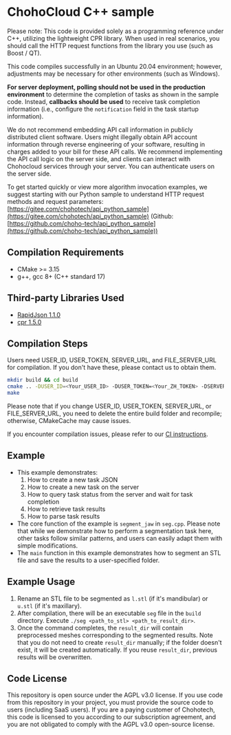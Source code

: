 # ChohoCloud C++ sample

Please note: This code is provided solely as a programming reference under C++, utilizing the lightweight CPR library. When used in real scenarios, you should call the HTTP request functions from the library you use (such as Boost / QT).

This code compiles successfully in an Ubuntu 20.04 environment; however, adjustments may be necessary for other environments (such as Windows).

**For server deployment, polling should not be used in the production environment** to determine the completion of tasks as shown in the sample code. Instead, **callbacks should be used** to receive task completion information (i.e., configure the `notification` field in the task startup information).

We do not recommend embedding API call information in publicly distributed client software. Users might illegally obtain API account information through reverse engineering of your software, resulting in charges added to your bill for these API calls. We recommend implementing the API call logic on the server side, and clients can interact with Chohocloud services through your server. You can authenticate users on the server side.

To get started quickly or view more algorithm invocation examples, we suggest starting with our Python sample to understand HTTP request methods and request parameters: [https://gitee.com/chohotech/api_python_sample](https://gitee.com/chohotech/api_python_sample) (Github: [https://github.com/choho-tech/api_python_sample](https://github.com/choho-tech/api_python_sample))

## Compilation Requirements

- CMake >= 3.15
- g++, gcc 8+ (C++ standard 17)

## Third-party Libraries Used

- [RapidJson 1.1.0](https://github.com/Tencent/rapidjson)
- [cpr 1.5.0](https://github.com/whoshuu/cpr)

## Compilation Steps

Users need USER_ID, USER_TOKEN, SERVER_URL, and FILE_SERVER_URL for compilation. If you don't have these, please contact us to obtain them.

```bash
mkdir build && cd build
cmake .. -DUSER_ID=<Your_USER_ID> -DUSER_TOKEN=<Your_ZH_TOKEN> -DSERVER_URL=<BASE_URL> -DFILE_SERVER_URL=<FILE_SERVER_URL>
make
```

Please note that if you change USER_ID, USER_TOKEN, SERVER_URL, or FILE_SERVER_URL, you need to delete the entire build folder and recompile; otherwise, CMakeCache may cause issues.

If you encounter compilation issues, please refer to our [CI instructions](.travis.yml).

## Example

- This example demonstrates:
  1. How to create a new task JSON
  2. How to create a new task on the server
  3. How to query task status from the server and wait for task completion
  4. How to retrieve task results
  5. How to parse task results
- The core function of the example is `segment_jaw` in `seg.cpp`. Please note that while we demonstrate how to perform a segmentation task here, other tasks follow similar patterns, and users can easily adapt them with simple modifications.
- The `main` function in this example demonstrates how to segment an STL file and save the results to a user-specified folder.

## Example Usage

1. Rename an STL file to be segmented as `l.stl` (if it's mandibular) or `u.stl` (if it's maxillary).
2. After compilation, there will be an executable `seg` file in the `build` directory. Execute `./seg <path_to_stl> <path_to_result_dir>`.
3. Once the command completes, the `result_dir` will contain preprocessed meshes corresponding to the segmented results. Note that you do not need to create `result_dir` manually; if the folder doesn't exist, it will be created automatically. If you reuse `result_dir`, previous results will be overwritten.

## Code License

This repository is open source under the AGPL v3.0 license. If you use code from this repository in your project, you must provide the source code to users (including SaaS users). If you are a paying customer of Chohotech, this code is licensed to you according to our subscription agreement, and you are not obligated to comply with the AGPL v3.0 open-source license.
